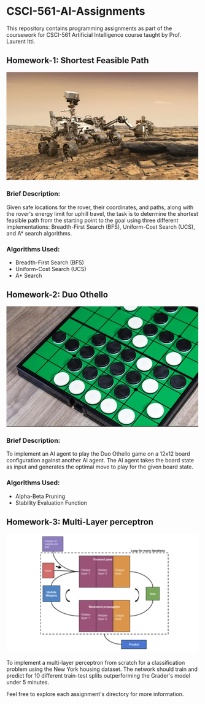 # CSCI-561-AI-Assignments

This repository contains programming assignments as part of the coursework for CSCI-561 Artificial Intelligence course taught by Prof. Laurent Itti.

## Homework-1: Shortest Feasible Path

<img src="HW1/HW1.webp" width="500">

### Brief Description:
Given safe locations for the rover, their coordinates, and paths, along with the rover's energy limit for uphill travel, the task is to determine the shortest feasible path from the starting point to the goal using three different implementations: Breadth-First Search (BFS), Uniform-Cost Search (UCS), and A* search algorithms.

### Algorithms Used:
- Breadth-First Search (BFS)
- Uniform-Cost Search (UCS)
- A* Search

## Homework-2: Duo Othello

<img src="HW2/HW2.jpeg" width="500">

### Brief Description:
To implement an AI agent to play the Duo Othello game on a 12x12 board configuration against another AI agent. The AI agent takes the board state as input and generates the optimal move to play for the given board state.

### Algorithms Used:
- Alpha-Beta Pruning
- Stability Evaluation Function

## Homework-3: Multi-Layer perceptron

<img src="HW3/HW3.jpg" width="500">

To implement a multi-layer perceptron from scratch for a classification problem using the New York housing dataset. The network should train and predict for 10 different train-test splits outperforming the Grader's model under 5 minutes.


Feel free to explore each assignment's directory for more information.

